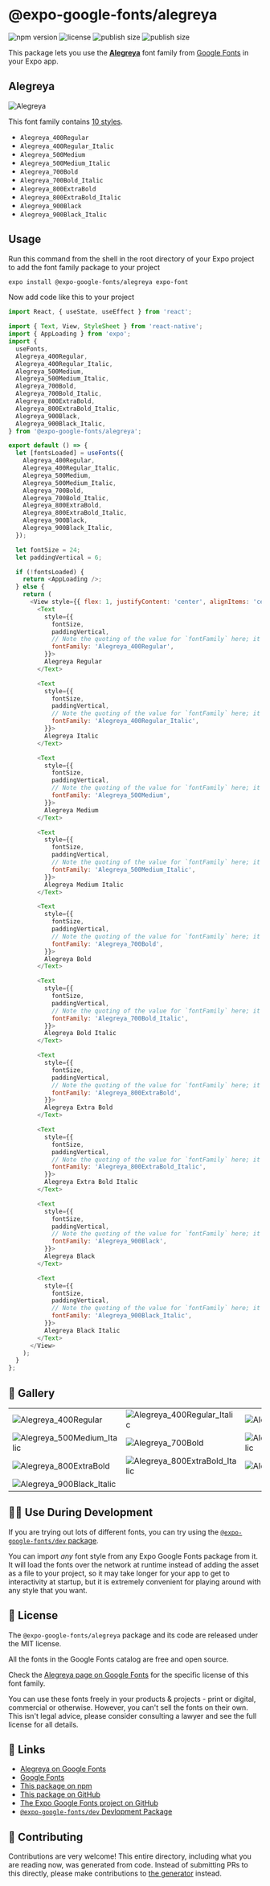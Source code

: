 # @expo-google-fonts/alegreya

![npm version](https://flat.badgen.net/npm/v/@expo-google-fonts/alegreya)
![license](https://flat.badgen.net/github/license/expo/google-fonts)
![publish size](https://flat.badgen.net/packagephobia/install/@expo-google-fonts/alegreya)
![publish size](https://flat.badgen.net/packagephobia/publish/@expo-google-fonts/alegreya)

This package lets you use the [**Alegreya**](https://fonts.google.com/specimen/Alegreya) font family from [Google Fonts](https://fonts.google.com/) in your Expo app.

## Alegreya

![Alegreya](./font-family.png)

This font family contains [10 styles](#-gallery).

- `Alegreya_400Regular`
- `Alegreya_400Regular_Italic`
- `Alegreya_500Medium`
- `Alegreya_500Medium_Italic`
- `Alegreya_700Bold`
- `Alegreya_700Bold_Italic`
- `Alegreya_800ExtraBold`
- `Alegreya_800ExtraBold_Italic`
- `Alegreya_900Black`
- `Alegreya_900Black_Italic`

## Usage

Run this command from the shell in the root directory of your Expo project to add the font family package to your project
```sh
expo install @expo-google-fonts/alegreya expo-font
```

Now add code like this to your project
```js
import React, { useState, useEffect } from 'react';

import { Text, View, StyleSheet } from 'react-native';
import { AppLoading } from 'expo';
import {
  useFonts,
  Alegreya_400Regular,
  Alegreya_400Regular_Italic,
  Alegreya_500Medium,
  Alegreya_500Medium_Italic,
  Alegreya_700Bold,
  Alegreya_700Bold_Italic,
  Alegreya_800ExtraBold,
  Alegreya_800ExtraBold_Italic,
  Alegreya_900Black,
  Alegreya_900Black_Italic,
} from '@expo-google-fonts/alegreya';

export default () => {
  let [fontsLoaded] = useFonts({
    Alegreya_400Regular,
    Alegreya_400Regular_Italic,
    Alegreya_500Medium,
    Alegreya_500Medium_Italic,
    Alegreya_700Bold,
    Alegreya_700Bold_Italic,
    Alegreya_800ExtraBold,
    Alegreya_800ExtraBold_Italic,
    Alegreya_900Black,
    Alegreya_900Black_Italic,
  });

  let fontSize = 24;
  let paddingVertical = 6;

  if (!fontsLoaded) {
    return <AppLoading />;
  } else {
    return (
      <View style={{ flex: 1, justifyContent: 'center', alignItems: 'center' }}>
        <Text
          style={{
            fontSize,
            paddingVertical,
            // Note the quoting of the value for `fontFamily` here; it expects a string!
            fontFamily: 'Alegreya_400Regular',
          }}>
          Alegreya Regular
        </Text>

        <Text
          style={{
            fontSize,
            paddingVertical,
            // Note the quoting of the value for `fontFamily` here; it expects a string!
            fontFamily: 'Alegreya_400Regular_Italic',
          }}>
          Alegreya Italic
        </Text>

        <Text
          style={{
            fontSize,
            paddingVertical,
            // Note the quoting of the value for `fontFamily` here; it expects a string!
            fontFamily: 'Alegreya_500Medium',
          }}>
          Alegreya Medium
        </Text>

        <Text
          style={{
            fontSize,
            paddingVertical,
            // Note the quoting of the value for `fontFamily` here; it expects a string!
            fontFamily: 'Alegreya_500Medium_Italic',
          }}>
          Alegreya Medium Italic
        </Text>

        <Text
          style={{
            fontSize,
            paddingVertical,
            // Note the quoting of the value for `fontFamily` here; it expects a string!
            fontFamily: 'Alegreya_700Bold',
          }}>
          Alegreya Bold
        </Text>

        <Text
          style={{
            fontSize,
            paddingVertical,
            // Note the quoting of the value for `fontFamily` here; it expects a string!
            fontFamily: 'Alegreya_700Bold_Italic',
          }}>
          Alegreya Bold Italic
        </Text>

        <Text
          style={{
            fontSize,
            paddingVertical,
            // Note the quoting of the value for `fontFamily` here; it expects a string!
            fontFamily: 'Alegreya_800ExtraBold',
          }}>
          Alegreya Extra Bold
        </Text>

        <Text
          style={{
            fontSize,
            paddingVertical,
            // Note the quoting of the value for `fontFamily` here; it expects a string!
            fontFamily: 'Alegreya_800ExtraBold_Italic',
          }}>
          Alegreya Extra Bold Italic
        </Text>

        <Text
          style={{
            fontSize,
            paddingVertical,
            // Note the quoting of the value for `fontFamily` here; it expects a string!
            fontFamily: 'Alegreya_900Black',
          }}>
          Alegreya Black
        </Text>

        <Text
          style={{
            fontSize,
            paddingVertical,
            // Note the quoting of the value for `fontFamily` here; it expects a string!
            fontFamily: 'Alegreya_900Black_Italic',
          }}>
          Alegreya Black Italic
        </Text>
      </View>
    );
  }
};

```

## 🔡 Gallery


||||
|-|-|-|
|![Alegreya_400Regular](./Alegreya_400Regular.ttf.png)|![Alegreya_400Regular_Italic](./Alegreya_400Regular_Italic.ttf.png)|![Alegreya_500Medium](./Alegreya_500Medium.ttf.png)||
|![Alegreya_500Medium_Italic](./Alegreya_500Medium_Italic.ttf.png)|![Alegreya_700Bold](./Alegreya_700Bold.ttf.png)|![Alegreya_700Bold_Italic](./Alegreya_700Bold_Italic.ttf.png)||
|![Alegreya_800ExtraBold](./Alegreya_800ExtraBold.ttf.png)|![Alegreya_800ExtraBold_Italic](./Alegreya_800ExtraBold_Italic.ttf.png)|![Alegreya_900Black](./Alegreya_900Black.ttf.png)||
|![Alegreya_900Black_Italic](./Alegreya_900Black_Italic.ttf.png)||||


## 👩‍💻 Use During Development

If you are trying out lots of different fonts, you can try using the [`@expo-google-fonts/dev` package](https://github.com/expo/google-fonts/tree/master/font-packages/dev#readme).

You can import *any* font style from any Expo Google Fonts package from it. It will load the fonts
over the network at runtime instead of adding the asset as a file to your project, so it may take longer
for your app to get to interactivity at startup, but it is extremely convenient
for playing around with any style that you want.

## 📖 License

The `@expo-google-fonts/alegreya` package and its code are released under the MIT license.

All the fonts in the Google Fonts catalog are free and open source.

Check the [Alegreya page on Google Fonts](https://fonts.google.com/specimen/Alegreya) for the specific license of this font family.

You can use these fonts freely in your products & projects - print or digital, commercial or otherwise. However, you can't sell the fonts on their own. This isn't legal advice, please consider consulting a lawyer and see the full license for all details.

## 🔗 Links

- [Alegreya on Google Fonts](https://fonts.google.com/specimen/Alegreya)
- [Google Fonts](https://fonts.google.com/)
- [This package on npm](https://www.npmjs.com/package/@expo-google-fonts/alegreya)
- [This package on GitHub](https://github.com/expo/google-fonts/tree/master/font-packages/alegreya)
- [The Expo Google Fonts project on GitHub](https://github.com/expo/google-fonts)
- [`@expo-google-fonts/dev` Devlopment Package](https://github.com/expo/google-fonts/tree/master/font-packages/dev)

## 🤝 Contributing

Contributions are very welcome! This entire directory, including what you are reading now, was generated from code. Instead of submitting PRs to this directly, please make contributions to [the generator](https://github.com/expo/google-fonts/tree/master/packages/generator) instead.

